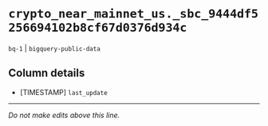 # `crypto_near_mainnet_us._sbc_9444df5256694102b8cf67d0376d934c`
`bq-1` | `bigquery-public-data`

## Column details
* [TIMESTAMP] `last_update`

-------------------------------------------------------------------------------
*Do not make edits above this line.*
